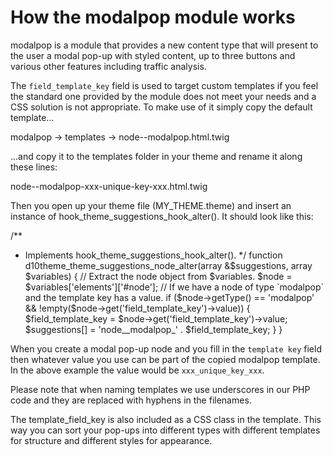 How the modalpop module works
=============================

modalpop is a module that provides a new content type that will present
to the user a modal pop-up with styled content, up to three buttons and
various other features including traffic analysis.

The `field_template_key` field is used to target custom templates if you feel
the standard one provided by the module does not meet your needs and a CSS
solution is not appropriate. To make use of it simply copy the default
template...

modalpop -> templates -> node--modalpop.html.twig

...and copy it to the templates folder in your theme and rename it along
these lines:

node--modalpop-xxx-unique-key-xxx.html.twig

Then you open up your theme file (MY_THEME.theme) and insert an instance of
hook_theme_suggestions_hook_alter(). It should look like this:

/**
 * Implements hook_theme_suggestions_hook_alter().
 */
function d10theme_theme_suggestions_node_alter(array &$suggestions, array $variables) {
  // Extract the node object from $variables.
  $node = $variables['elements']['#node'];
  // If we have a node of type `modalpop` and the template key has a value.
  if ($node->getType() == 'modalpop' && !empty($node->get('field_template_key')->value)) {
    $field_template_key = $node->get('field_template_key')->value;
    $suggestions[] = 'node__modalpop_' . $field_template_key;
  }
}

When you create a modal pop-up node and you fill in the `template key` field
then whatever value you use can be part of the copied modalpop template. In
the above example the value would be `xxx_unique_key_xxx`.

Please note that when naming templates we use underscores in our PHP code
and they are replaced with hyphens in the filenames.

The template_field_key is also included as a CSS class in the template.
This way you can sort your pop-ups into different types with different
templates for structure and different styles for appearance.
